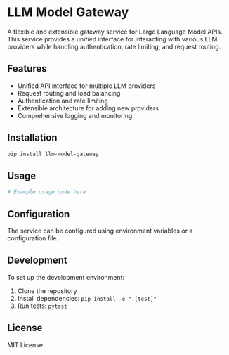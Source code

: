 # LLM Model Gateway

A flexible and extensible gateway service for Large Language Model APIs. This service provides a unified interface for interacting with various LLM providers while handling authentication, rate limiting, and request routing.

## Features

- Unified API interface for multiple LLM providers
- Request routing and load balancing
- Authentication and rate limiting
- Extensible architecture for adding new providers
- Comprehensive logging and monitoring

## Installation

```bash
pip install llm-model-gateway
```

## Usage

```python
# Example usage code here
```

## Configuration

The service can be configured using environment variables or a configuration file.

## Development

To set up the development environment:

1. Clone the repository
2. Install dependencies: `pip install -e ".[test]"`
3. Run tests: `pytest`

## License

MIT License
